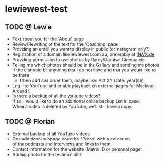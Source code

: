 # lewiewest-test

## TODO @ Lewie

* Text about you for the 'About' page
* Review/Rewriting of the text for the 'Coaching' page
* Providing an email you want to display in public (or instagram only?)
* Registration of a domain like lewiewest.com.au, preferably at [INWX.de](https://www.inwx.de/en)
* Providing permission to use photos by Darcy/Carnival Cinema etc. 
* Telling me which photos should be in the Gallery and sending me photos  
  if there should be anything that I do not have and that you would like to be there  
  * I then add and order them, maybe like: Act XY (date: year(s)))
* Log into YouTube and enable playback on external pages for Mucking Around I.
* Is there a backup of all the youtube videos?  
  If so, I would like to do an additional online backup just in case:  
  When a video is deleted by YouTube, we'll still have a copy.  


## TODO @ Florian

* External backup of all YouTube videos
* One additional subpage could be "Press" with a collection   
  of the podcasts and interviews and links to them.
* Contact information for the website (Matrix ID or personal page)
* Adding photo for the testimonials?
